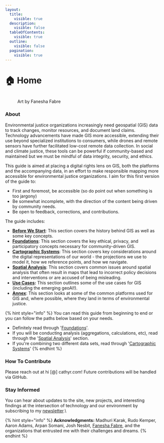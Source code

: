 ```yaml
---
layout:
  title:
    visible: true
  description:
    visible: false
  tableOfContents:
    visible: true
  outline:
    visible: false
  pagination:
    visible: true
---
```


# 🏠 Home



<figure><img src=".gitbook/assets/Cover.png" alt=""><figcaption><p>Art by Fanesha Fabre</p></figcaption></figure>

### About

Environmental justice organizations increasingly need geospatial (GIS) data to track changes, monitor resources, and document land claims. Technology advancements have made GIS more accessible, extending their use beyond specialized institutions to consumers, while drones and remote sensors have further facilitated low-cost remote data collection. In social and climate justice, these tools can be powerful if community-based and maintained but we must be mindful of data integrity, security, and ethics.&#x20;

This guide is aimed at placing a digital rights lens on GIS, both the platforms and the accompanying data, in an effort to make responsible mapping more accessible for environmental justice organizations. I aim for this first version of the guide to:

* First and foremost, be accessible (so do point out when something is too jargony)
* Be somewhat incomplete, with the direction of the content being driven by community needs.&#x20;
* Be open to feedback, corrections, and contributions.&#x20;

The guide includes:

* [**Before We Start**](broken-reference): This section covers the history behind GIS as well as some key concepts.
* [**Foundations**](broken-reference): This section covers the key ethical, privacy, and participatory concepts necessary for community-driven GIS.
* [**Cartographic Systems**](broken-reference): This section covers key considerations around the digital representations of our world - the projections we use to model it, how we reference points, and how we navigate.
* [**Spatial Analysis**](broken-reference): This section covers common issues around spatial analysis that often result in maps that lead to incorrect policy decisions and interventions or are accused of being misleading.
* [**Use Cases**](broken-reference)**:** This section outlines some of the use cases for GIS (including the emerging geoAI!).
* [**Annex**](broken-reference): This section looks at some of the common platforms used for GIS and, where possible, where they land in terms of environmental justice.

{% hint style="info" %}
You can read this guide from beginning to end or you can follow the paths below based on your needs.&#x20;

* Definitely read through '[Foundations](broken-reference)'.
* If you will be conducting analysis (aggregations, calculations, etc), read through the '[Spatial Analysis](broken-reference)' section.
* If you're combining two different data sets, read through '[Cartographic Systems](broken-reference)'
{% endhint %}

### How To Contribute

Please reach out at hi \[@] cathyr.com! Future contributions will be handled via GitHub.

### Stay Informed

You can hear about updates to the site, new projects, and interesting findings at the intersection of technology and our environment by subscribing to my [newsletter](https://buttondown.email/myqntm).\


{% hint style="info" %}
**Acknowledgments:** Madhuri Karak, Rudo Kemper, Aaron Adams, Arpan Somani, Josh Nesbit, [Fanesha Fabre](https://www.faneshafabreart.com/), and the organizations that entrusted me with their challenges and dreams.
{% endhint %}





